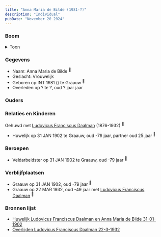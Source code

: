 ```yaml
---
title: "Anna Maria de Bilde (1981-?)"
description: "Individual"
pubDate: "November 20 2024"
---
```


### Boom
<details><summary>Toon</summary>

![test](https://www.plantuml.com/plantuml/svg/ZP9DJm8n48Rl_HKJEAW7ajqjAXB2bx868iGOF9FPxGWDtPQqNGaX_7VBfvoCjydqVTzvPjAkysXzMIZcbbAlq6816URBkJMb5iz66GlUedRXYRHd2oa8ScbpHSUQYfNVG455HjOTMywJ9UCtAs9NgRb2vs3B0A1lh20xNSXygScvLgj0gTjju6p7s0sy7qOvnewMIazhX35QYH3I-r89gW0w64PHKe_XOg-c_G4Vy31Z-oL9YHsqcXbccrbcl5VKRCDmCeNugH73xHsyMiHoVILrorAf6MenowrnBZE1BNWwqDbZdLZUIc6-PLuwICDLSkdsvGkYAb1Ve7WTe3hWwNtQ_mCcvZ3wd43SU7puDqoImBZt4NRWoTcpEwErcciIGkfvqF4OHhsG_HGb1weqYg86XwgIyuNVa59c7SXsx7J2MksaO2VytmRhaXRXV_m0)
</details>

### Gegevens
- Naam: Anna Maria de Bilde <sup><a href="../s00399/" style="text-decoration:none" title="Huwelijk Ludovicus Franciscus Daalman en Anna Maria de Bilde 31-01-1902">:link:</a></sup>
- Geslacht: Vrouwelijk
- Geboren op INT 1981 () te Graauw <sup><a href="../s00399/" style="text-decoration:none" title="Huwelijk Ludovicus Franciscus Daalman en Anna Maria de Bilde 31-01-1902">:link:</a></sup>
- Overleden op ? te ?, oud ? jaar jaar 

### Ouders

### Relaties en Kinderen

Gehuwd met [Ludovicus Franciscus Daalman](../i00234/) (1876-1932) <sup><a href="../s00399/" style="text-decoration:none" title="Huwelijk Ludovicus Franciscus Daalman en Anna Maria de Bilde 31-01-1902">:link:</a></sup>
- Huwelijk op 31 JAN 1902 te Graauw, oud -79 jaar, partner oud 25 jaar <sup><a href="../s00399/" style="text-decoration:none" title="Huwelijk Ludovicus Franciscus Daalman en Anna Maria de Bilde 31-01-1902">:link:</a></sup>

### Beroepen
- Veldarbeidster op 31 JAN 1902 te Graauw, oud -79 jaar <sup><a href="../s00399/" style="text-decoration:none" title="Huwelijk Ludovicus Franciscus Daalman en Anna Maria de Bilde 31-01-1902">:link:</a></sup>

### Verblijfplaatsen
- Graauw  op 31 JAN 1902, oud -79 jaar  <sup><a href="../s00399/" style="text-decoration:none" title="Huwelijk Ludovicus Franciscus Daalman en Anna Maria de Bilde 31-01-1902">:link:</a></sup>
- Graauw  op 22 MAR 1932, oud -49 jaar met [Ludovicus Franciscus Daalman](../i00234/) <sup><a href="../s00403/" style="text-decoration:none" title="Overlijden Ludovicus Franciscus Daalman 22-3-1932">:link:</a></sup>

### Bronnen lijst
- [Huwelijk Ludovicus Franciscus Daalman en Anna Maria de Bilde 31-01-1902](../s00399/)
- [Overlijden Ludovicus Franciscus Daalman 22-3-1932](../s00403/)